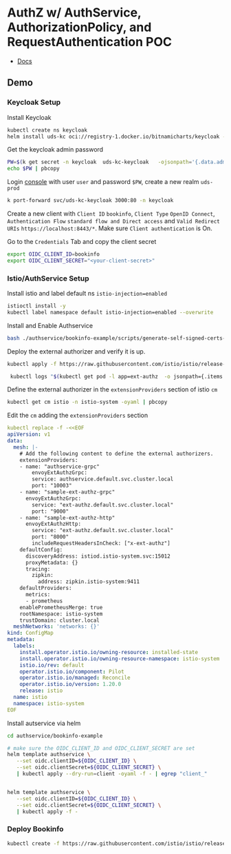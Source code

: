 # AuthZ w/ AuthService, AuthorizationPolicy, and RequestAuthentication POC

- [Docs](https://github.com/istio-ecosystem/authservice/tree/master/bookinfo-example#further-protect-via-requestauthentication-and-authorization-policy)


## Demo 

### Keycloak Setup 

Install Keycloak

```bash
kubectl create ns keycloak 
helm install uds-kc oci://registry-1.docker.io/bitnamicharts/keycloak -n keycloak 
```

Get the keycloak admin password

```bash
PW=$(k get secret -n keycloak  uds-kc-keycloak   -ojsonpath='{.data.admin-password}' | base64 -d)
echo $PW | pbcopy
```

Login [console](http://localhost:3000) with user `user` and password `$PW`, create a new realm `uds-prod`

```bash
k port-forward svc/uds-kc-keycloak 3000:80 -n keycloak
```     

Create a new client with `Client ID` `bookinfo`, `Client Type` `OpenID Connect`, `Authentication Flow` `standard flow and Direct access` and `Valid Redirect URIs` `https://localhost:8443/*`. Make sure `Client authentication` is On.

Go to the `Credentials` Tab and copy the client secret

```bash
export OIDC_CLIENT_ID=bookinfo
export OIDC_CLIENT_SECRET="<your-client-secret>"
```

### Istio/AuthService Setup

Install istio and label default ns `istio-injection=enabled`

```bash
istioctl install -y
kubectl label namespace default istio-injection=enabled --overwrite
```

Install and Enable Authservice
```bash
bash ./authservice/bookinfo-example/scripts/generate-self-signed-certs-for-ingress-gateway.sh
```


Deploy the external authorizer and verify it is up.

```bash
kubectl apply -f https://raw.githubusercontent.com/istio/istio/release-1.20/samples/extauthz/ext-authz.yaml

 kubectl logs "$(kubectl get pod -l app=ext-authz  -o jsonpath={.items..metadata.name})"  -c ext-authz
```     

Define the external authorizer in the `extensionProviders` section of istio `cm`

```bash
kubectl get cm istio -n istio-system -oyaml | pbcopy
```

Edit the `cm` adding the `extensionProviders` section

```yaml
kubectl replace -f -<<EOF
apiVersion: v1
data:
  mesh: |-
    # Add the following content to define the external authorizers.
    extensionProviders:
    - name: "authservice-grpc"
        envoyExtAuthzGrpc:
        service: authservice.default.svc.cluster.local
        port: "10003"
    - name: "sample-ext-authz-grpc"
      envoyExtAuthzGrpc:
        service: "ext-authz.default.svc.cluster.local"
        port: "9000"
    - name: "sample-ext-authz-http"
      envoyExtAuthzHttp:
        service: "ext-authz.default.svc.cluster.local"
        port: "8000"
        includeRequestHeadersInCheck: ["x-ext-authz"]
    defaultConfig:
      discoveryAddress: istiod.istio-system.svc:15012
      proxyMetadata: {}
      tracing:
        zipkin:
          address: zipkin.istio-system:9411
    defaultProviders:
      metrics:
      - prometheus
    enablePrometheusMerge: true
    rootNamespace: istio-system
    trustDomain: cluster.local
  meshNetworks: 'networks: {}'
kind: ConfigMap
metadata:
  labels:
    install.operator.istio.io/owning-resource: installed-state
    install.operator.istio.io/owning-resource-namespace: istio-system
    istio.io/rev: default
    operator.istio.io/component: Pilot
    operator.istio.io/managed: Reconcile
    operator.istio.io/version: 1.20.0
    release: istio
  name: istio
  namespace: istio-system
EOF
```


Install autservice via helm 

```bash
cd authservice/bookinfo-example

# make sure the OIDC_CLIENT_ID and OIDC_CLIENT_SECRET are set
helm template authservice \
   --set oidc.clientID=${OIDC_CLIENT_ID} \
   --set oidc.clientSecret=${OIDC_CLIENT_SECRET} \
   | kubectl apply --dry-run=client -oyaml -f - | egrep "client_"


helm template authservice \
   --set oidc.clientID=${OIDC_CLIENT_ID} \
   --set oidc.clientSecret=${OIDC_CLIENT_SECRET} \
   | kubectl apply -f -
```

### Deploy Bookinfo 

```bash
kubectl create -f https://raw.githubusercontent.com/istio/istio/release-1.20/samples/bookinfo/platform/kube/bookinfo.yaml
```

```bash
